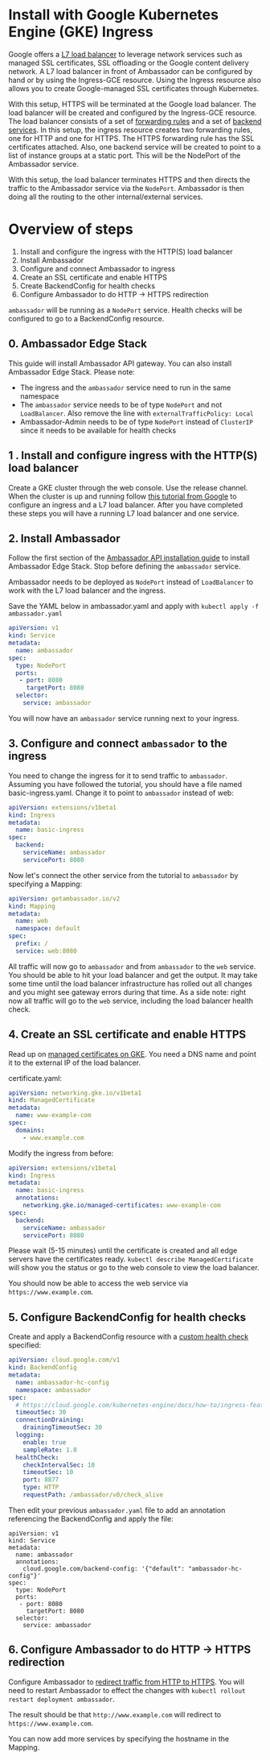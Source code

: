 # Install with Google Kubernetes Engine (GKE) Ingress 

Google offers a [L7 load balancer](https://cloud.google.com/kubernetes-engine/docs/concepts/ingress) to 
leverage network services such as managed SSL certificates, SSL offloading or the Google content delivery network. 
A L7 load balancer in front of Ambassador can be configured by hand or by using the Ingress-GCE resource. Using the 
Ingress resource also allows you to create Google-managed SSL certificates through Kubernetes.

With this setup, HTTPS will be terminated at the Google load balancer. The load balancer will be created and configured by 
the Ingress-GCE resource. The load balancer consists of a set of 
[forwarding rules](https://cloud.google.com/load-balancing/docs/forwarding-rule-concepts#https_lb) and a set of
[backend services](https://cloud.google.com/load-balancing/docs/backend-service). 
In this setup, the ingress resource creates two forwarding rules, one for HTTP and one for HTTPS. The HTTPS
forwarding rule has the SSL certificates attached. Also, one backend service will be created to point to
a list of instance groups at a static port. This will be the NodePort of the Ambassador service. 

With this setup, the load balancer terminates HTTPS and then directs the traffic to the Ambassador service 
via the `NodePort`. Ambassador is then doing all the routing to the other internal/external services. 

# Overview of steps

1. Install and configure the ingress with the HTTP(S) load balancer
2. Install Ambassador
3. Configure and connect Ambassador to ingress
4. Create an SSL certificate and enable HTTPS
5. Create BackendConfig for health checks
6. Configure Ambassador to do HTTP -> HTTPS redirection

`ambassador` will be running as a `NodePort` service. Health checks will be configured to go to a BackendConfig resource.

## 0. Ambassador Edge Stack

This guide will install Ambassador API gateway. You can also install Ambassador Edge Stack. Please note:
- The ingress and the `ambassador` service need to run in the same namespace
- The `ambassador` service needs to be of type `NodePort` and not `LoadBalancer`. Also remove the line with `externalTrafficPolicy: Local`
- Ambassador-Admin needs to be of type `NodePort` instead of `ClusterIP` since it needs to be available for health checks
 
## 1 . Install and configure ingress with the HTTP(S) load balancer

Create a GKE cluster through the web console. Use the release channel. When the cluster
is up and running follow [this tutorial from Google](https://cloud.google.com/kubernetes-engine/docs/tutorials/http-balancer) to configure 
an ingress and a L7 load balancer. After you have completed these steps you will have a running L7 load balancer
and one service. 

## 2. Install Ambassador

Follow the first section of the [Ambassador API installation guide](../../install/install-ambassador-oss)  to install Ambassador Edge Stack.
Stop before defining the `ambassador` service.

Ambassador needs to be deployed as `NodePort` instead of `LoadBalancer` to work with the L7 load balancer and the ingress.

Save the YAML below in ambassador.yaml and apply with `kubectl apply -f ambassador.yaml`

```yaml
apiVersion: v1
kind: Service
metadata:
  name: ambassador
spec:
  type: NodePort
  ports:
   - port: 8080
     targetPort: 8080
  selector:
    service: ambassador
```

You will now have an `ambassador` service running next to your ingress.

## 3.  Configure and connect `ambassador` to the ingress

You need to change the ingress for it to send traffic to `ambassador`. Assuming you have followed the tutorial, you should
have a file named basic-ingress.yaml. Change it to point to `ambassador` instead of web:

```yaml
apiVersion: extensions/v1beta1
kind: Ingress
metadata:
  name: basic-ingress
spec:
  backend:
    serviceName: ambassador
    servicePort: 8080
```

Now let's connect the other service from the tutorial to `ambassador` by specifying a Mapping:

```yaml
apiVersion: getambassador.io/v2
kind: Mapping
metadata:
  name: web
  namespace: default
spec:
  prefix: /
  service: web:8080
```

All traffic will now go to `ambassador` and from `ambassador` to the `web` service. You should be able to hit your load balancer and get the output. It may take some time until the load balancer infrastructure has rolled out all changes and you might see gateway errors during that time.
As a side note: right now all traffic will go to the `web` service, including the load balancer health check.

## 4. Create an SSL certificate and enable HTTPS

Read up on [managed certificates on GKE](https://cloud.google.com/kubernetes-engine/docs/how-to/managed-certs). You need
a DNS name and point it to the external IP of the load balancer.

certificate.yaml:
```yaml 
apiVersion: networking.gke.io/v1beta1
kind: ManagedCertificate
metadata:
  name: www-example-com
spec:
  domains:
    - www.example.com
```

Modify the ingress from before:
```yaml
apiVersion: extensions/v1beta1
kind: Ingress
metadata:
  name: basic-ingress
  annotations:
    networking.gke.io/managed-certificates: www-example-com
spec:
  backend:
    serviceName: ambassador
    servicePort: 8080
```

Please wait (5-15 minutes) until the certificate is created and all edge servers have the certificates ready. 
`kubectl describe ManagedCertificate` will show you the status or go to the web console to view the load balancer.

You should now be able to access the web service via `https://www.example.com`.

## 5. Configure BackendConfig for health checks

Create and apply a BackendConfig resource with a [custom health check](https://cloud.google.com/kubernetes-engine/docs/how-to/ingress-features#direct_health) specified:

```yaml
apiVersion: cloud.google.com/v1
kind: BackendConfig
metadata:
  name: ambassador-hc-config
  namespace: ambassador
spec:
  # https://cloud.google.com/kubernetes-engine/docs/how-to/ingress-features
  timeoutSec: 30
  connectionDraining:
    drainingTimeoutSec: 30
  logging:
    enable: true
    sampleRate: 1.0
  healthCheck:
    checkIntervalSec: 10
    timeoutSec: 10
    port: 8877
    type: HTTP
    requestPath: /ambassador/v0/check_alive
```

Then edit your previous `ambassador.yaml` file to add an annotation referencing the BackendConfig and apply the file:

```
apiVersion: v1
kind: Service
metadata:
  name: ambassador
  annotations:
    cloud.google.com/backend-config: '{"default": "ambassador-hc-config"}'
spec:
  type: NodePort
  ports:
   - port: 8080
     targetPort: 8080
  selector:
    service: ambassador
```

## 6. Configure Ambassador to do HTTP -> HTTPS redirection

Configure Ambassador to [redirect traffic from HTTP to HTTPS](../tls/cleartext-redirection/#protocol-based-redirection). You will need to restart Ambassador to effect the changes with `kubectl rollout restart deployment ambassador`.

The result should be that `http://www.example.com` will redirect to `https://www.example.com`. 

You can now add more services by specifying the hostname in the Mapping.
